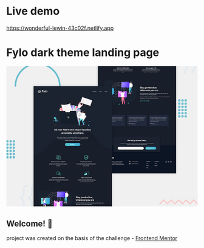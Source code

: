 # Live demo

https://wonderful-lewin-43c02f.netlify.app

# Fylo dark theme landing page

![Design preview for the Fylo dark theme landing page challenge](./design/desktop-preview.jpg)

## Welcome! 👋

project was created on the basis of the challenge - [Frontend Mentor](https://www.frontendmentor.io) 